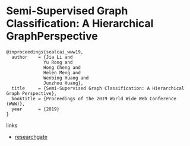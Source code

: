 # Semi-Supervised Graph Classification: A Hierarchical GraphPerspective

```
@inproceedings{sealcai_www19,
  author    = {Jia Li and
              Yu Rong and
              Hong Cheng and
              Helen Meng and
              Wenbing Huang and
              Junzhou Huang},
  title     = {Semi-Supervised Graph Classification: A Hierarchical Graph Perspective},
  booktitle = {Proceedings of the 2019 World Wide Web Conference (WWW)},
  year      = {2019}
}
```

links
- [researchgate](https://www.researchgate.net/publication/331166210_Semi-Supervised_Graph_Classification_A_Hierarchical_Graph_Perspective_ACM_Reference_Format)
